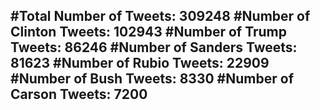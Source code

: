 #Total Number of Tweets: 309248 
#Number of Clinton Tweets: 102943
#Number of Trump Tweets: 86246
#Number of Sanders Tweets: 81623
#Number of Rubio Tweets: 22909
#Number of Bush Tweets: 8330
#Number of Carson Tweets: 7200
---
